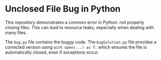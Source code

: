# Unclosed File Bug in Python

This repository demonstrates a common error in Python: not properly closing files.  This can lead to resource leaks, especially when dealing with many files.

The `bug.py` file contains the buggy code. The `bugSolution.py` file provides a corrected version using `with open(...) as f:` which ensures the file is automatically closed, even if exceptions occur.